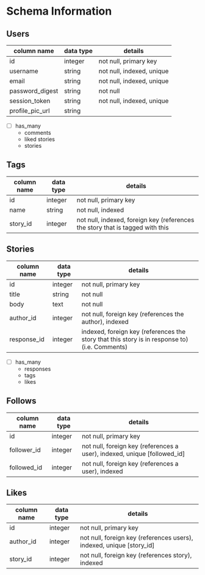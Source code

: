 # Schema Information

## Users
column name     | data type | details
----------------|-----------|-----------------------
id              | integer   | not null, primary key
username        | string    | not null, indexed, unique
email           | string    | not null, indexed, unique
password_digest | string    | not null
session_token   | string    | not null, indexed, unique
profile_pic_url | string    | 
- [ ] has_many 
   * comments
   * liked stories
   * stories

## Tags
column name | data type | details
------------|-----------|-----------------------
id          | integer   | not null, primary key
name        | string    | not null, indexed
story_id    | integer   | not null, indexed, foreign key (references the story that is tagged with this 

## Stories
column name     | data type | details
----------------|-----------|-----------------------
id              | integer   | not null, primary key
title           | string    | not null
body            | text      | not null
author_id       | integer   | not null, foreign key (references the author), indexed
response_id     | integer   | indexed, foreign key (references the story that this story is in response to) (i.e. Comments)
- [ ] has_many
   * responses
   * tags
   * likes

## Follows
column name | data type | details
------------|-----------|-----------------------
id          | integer   | not null, primary key
follower_id | integer   | not null, foreign key (references a user), indexed, unique [followed_id]
followed_id | integer   | not null, foreign key (references a user), indexed

## Likes
column name | data type | details
------------|-----------|-----------------------
id          | integer   | not null, primary key
author_id   | integer   | not null, foreign key (references users), indexed, unique [story_id]
story_id    | integer   | not null, foreign key (references story), indexed
